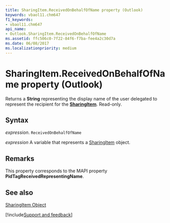 ```yaml
---
title: SharingItem.ReceivedOnBehalfOfName property (Outlook)
keywords: vbaol11.chm647
f1_keywords:
- vbaol11.chm647
api_name:
- Outlook.SharingItem.ReceivedOnBehalfOfName
ms.assetid: ffc506c0-7f22-84f6-f7ba-fee4a2c30d7a
ms.date: 06/08/2017
ms.localizationpriority: medium
---
```



# SharingItem.ReceivedOnBehalfOfName property (Outlook)

Returns a **String** representing the display name of the user delegated to represent the recipient for the **[SharingItem](Outlook.SharingItem.md)**. Read-only.


## Syntax

_expression_. `ReceivedOnBehalfOfName`

_expression_ A variable that represents a [SharingItem](Outlook.SharingItem.md) object.


## Remarks

This property corresponds to the MAPI property **PidTagReceivedRepresentingName**.


## See also


[SharingItem Object](Outlook.SharingItem.md)

[!include[Support and feedback](~/includes/feedback-boilerplate.md)]